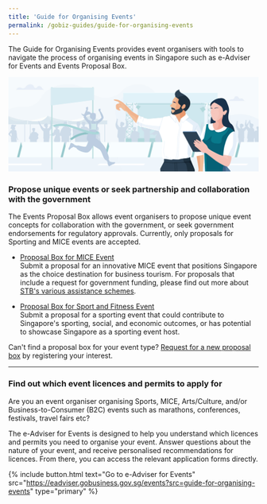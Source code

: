 ```yaml
---
title: 'Guide for Organising Events'
permalink: /gobiz-guides/guide-for-organising-events
---
```


The Guide for Organising Events provides event organisers with tools to navigate the process of organising events in Singapore such as e-Adviser for Events and Events Proposal Box.

![Guide for Organising Events Overview](/images/gobiz-guides/Guide-for-Organising-Events.jpg)

<a name="proposal_box"></a>
### Propose unique events or seek partnership and collaboration with the government

The Events Proposal Box allows event organisers to propose unique event concepts for collaboration with the government, or seek government endorsements for regulatory approvals. Currently, only proposals for Sporting and MICE events are accepted.

- <a href='https://go.gov.sg/z6he6v' target='_blank' rel='noopener'>Proposal Box for MICE Event</a><br>Submit a proposal for an innovative MICE event that positions Singapore as the choice destination for business tourism. For proposals that include a request for government funding, please find out more about <a href='https://www.stb.gov.sg/content/stb/en/assistance-and-licensing/assistance-and-licensing.html' target='_blank' rel='noopener'>STB's various assistance schemes</a>.

- <a href='https://go.gov.sg/7774bj' target='_blank' rel='noopener'>Proposal Box for Sport and Fitness Event</a><br>Submit a proposal for a sporting event that could contribute to Singapore's sporting, social, and economic outcomes, or has potential to showcase Singapore as a sporting event host.

Can't find a proposal box for your event type? <a href='https://go.gov.sg/x2ds1b' target='_blank' rel='noopener'>Request for a new proposal box</a> by registering your interest.

---
<a name="e-Adviser_for_events"></a>
### Find out which event licences and permits to apply for

Are you an event organiser organising Sports, MICE, Arts/Culture, and/or Business-to-Consumer (B2C) events such as marathons, conferences, festivals, travel fairs etc?

The e-Adviser for Events is designed to help you understand which licences and permits you need to organise your event. Answer questions about the nature of your event, and receive personalised recommendations for licences. From there, you can access the relevant application forms directly.

{% include button.html text="Go to e-Adviser for Events" src="https://eadviser.gobusiness.gov.sg/events?src=guide-for-organising-events" type="primary" %}